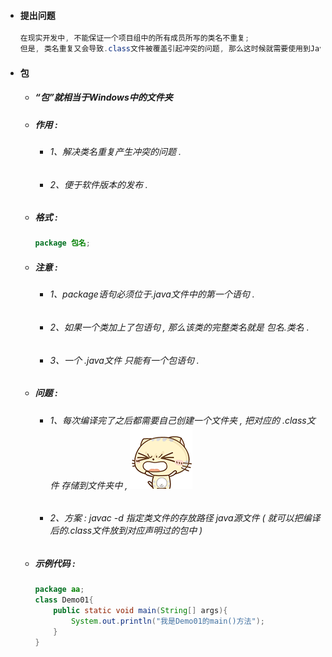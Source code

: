 * #### 提出问题

  ```java
  在现实开发中, 不能保证一个项目组中的所有成员所写的类名不重复;
  但是, 类名重复又会导致.class文件被覆盖引起冲突的问题, 那么这时候就需要使用到Java中的"包"来解决这个问题;
  ```
* #### 包

  * ##### “包”就相当于Windows中的文件夹
  * ##### 作用 :

    * ###### 1、解决类名重复产生冲突的问题 .
    * ###### 2、便于软件版本的发布 .
  * ##### 格式 :

    ```java
    package 包名;
    ```
  * ##### 注意 :

    * ###### 1、package语句必须位于.java文件中的第一个语句 .
    * ###### 2、如果一个类加上了包语句 , 那么该类的完整类名就是 包名.类名 .
    * ###### 3、一个 .java文件 只能有一个包语句 .
  * ##### 问题 :

    * ###### 1、每次编译完了之后都需要自己创建一个文件夹 , 把对应的 .class文件 存储到文件夹中 , ![](/assets/烦！！！.png)
    * ###### 2、方案 : javac -d 指定类文件的存放路径 java源文件 \( 就可以把编译后的.class文件放到对应声明过的包中 \)
  * ##### 示例代码 :

    ```java
    package aa;
    class Demo01{
    	public static void main(String[] args){
    		System.out.println("我是Demo01的main()方法");
    	}
    }
    ```




